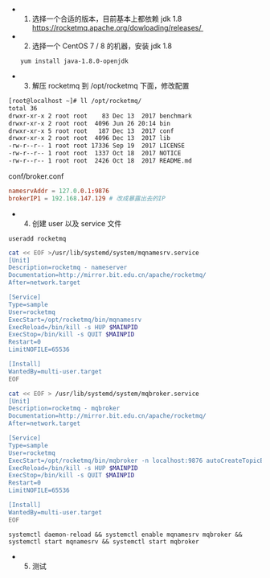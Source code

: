 + 1. 选择一个合适的版本，目前基本上都依赖 jdk 1.8 https://rocketmq.apache.org/dowloading/releases/ 

+ 2. 选择一个 CentOS 7 / 8 的机器，安装 jdk 1.8
	
	`yum install java-1.8.0-openjdk`

+ 3. 解压 rocketmq 到 /opt/rocketmq 下面，修改配置

```bash
[root@localhost ~]# ll /opt/rocketmq/
total 36
drwxr-xr-x 2 root root    83 Dec 13  2017 benchmark
drwxr-xr-x 2 root root  4096 Jun 26 20:14 bin
drwxr-xr-x 5 root root   187 Dec 13  2017 conf
drwxr-xr-x 2 root root  4096 Dec 13  2017 lib
-rw-r--r-- 1 root root 17336 Sep 19  2017 LICENSE
-rw-r--r-- 1 root root  1337 Oct 18  2017 NOTICE
-rw-r--r-- 1 root root  2426 Oct 18  2017 README.md
```

conf/broker.conf
```conf
namesrvAddr = 127.0.0.1:9876
brokerIP1 = 192.168.147.129 # 改成暴露出去的IP
```


+ 4. 创建 user 以及 service  文件

`useradd rocketmq`

```bash
cat << EOF >/usr/lib/systemd/system/mqnamesrv.service
[Unit]
Description=rocketmq - nameserver
Documentation=http://mirror.bit.edu.cn/apache/rocketmq/
After=network.target

[Service]
Type=sample
User=rocketmq
ExecStart=/opt/rocketmq/bin/mqnamesrv
ExecReload=/bin/kill -s HUP $MAINPID
ExecStop=/bin/kill -s QUIT $MAINPID
Restart=0
LimitNOFILE=65536

[Install]
WantedBy=multi-user.target
EOF

cat << EOF > /usr/lib/systemd/system/mqbroker.service
[Unit]
Description=rocketmq - mqbroker
Documentation=http://mirror.bit.edu.cn/apache/rocketmq/
After=network.target

[Service]
Type=sample
User=rocketmq
ExecStart=/opt/rocketmq/bin/mqbroker -n localhost:9876 autoCreateTopicEnable=true -c /opt/rocketmq/conf/broker.conf
ExecReload=/bin/kill -s HUP $MAINPID
ExecStop=/bin/kill -s QUIT $MAINPID
Restart=0
LimitNOFILE=65536

[Install]
WantedBy=multi-user.target
EOF
```

`systemctl daemon-reload && systemctl enable mqnamesrv mqbroker && systemctl start mqnamesrv && systemctl start mqbroker`

+ 5. 测试
